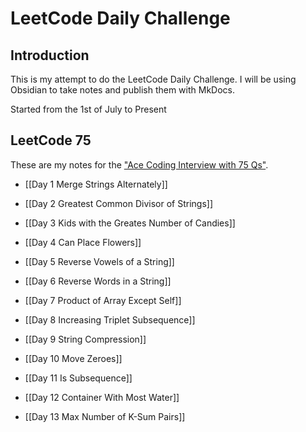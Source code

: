 # LeetCode Daily Challenge

## Introduction
This is my attempt to do the LeetCode Daily Challenge. I will be using Obsidian to take notes and publish them with MkDocs.

Started from the 1st of July to Present

## LeetCode 75
These are my notes for the ["Ace Coding Interview with 75 Qs"](https://leetcode.com/studyplan/leetcode-75/?fbclid=IwAR2kMaXgEN6U9xL2uorN1S6WynOcS4QvVCf0_uVm1L1lSpUAnb5qVFu_gVo).

- [[Day 1 Merge Strings Alternately]]

- [[Day 2 Greatest Common Divisor of Strings]]

- [[Day 3 Kids with the Greates Number of Candies]]

- [[Day 4 Can Place Flowers]]

- [[Day 5 Reverse Vowels of a String]]

- [[Day 6 Reverse Words in a String]]

- [[Day 7 Product of Array Except Self]]

- [[Day 8 Increasing Triplet Subsequence]]

- [[Day 9 String Compression]]

- [[Day 10 Move Zeroes]]

- [[Day 11 Is Subsequence]]

- [[Day 12 Container With Most Water]]

- [[Day 13 Max Number of K-Sum Pairs]]